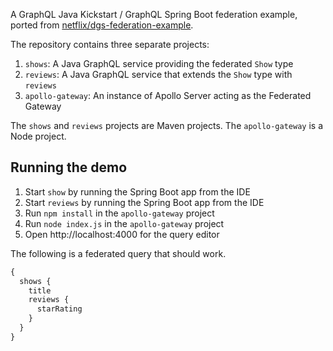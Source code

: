 A GraphQL Java Kickstart / GraphQL Spring Boot federation example, ported from [netflix/dgs-federation-example](https://github.com/Netflix/dgs-federation-example).

The repository contains three separate projects:

1. `shows`: A Java GraphQL service providing the federated `Show` type
2. `reviews`: A Java GraphQL service that extends the `Show` type with `reviews`
3. `apollo-gateway`: An instance of Apollo Server acting as the Federated Gateway

The `shows` and `reviews` projects are Maven projects.
The `apollo-gateway` is a Node project.

Running the demo
----

1. Start `show` by running the Spring Boot app from the IDE
2. Start `reviews` by running the Spring Boot app from the IDE
3. Run `npm install` in the `apollo-gateway` project
4. Run `node index.js` in the `apollo-gateway` project
5. Open http://localhost:4000 for the query editor

The following is a federated query that should work.

```graphql
{
  shows {
    title
    reviews {
      starRating
    }
  }
}
```